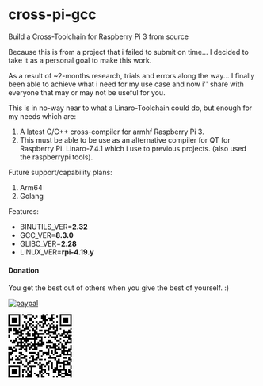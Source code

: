 # cross-pi-gcc
Build a Cross-Toolchain for Raspberry Pi 3 from source

Because  this is from a project that i failed to submit on time... I decided to take it as a personal goal to make this work.

As a result of ~2-months research, trials and errors along the way... I finally been able to achieve what i need for my use case
 and now i'' share with everyone that may or may not be useful for you.
 
This is in no-way near to what a Linaro-Toolchain could do, but enough for my needs which are:
  1. A latest C/C++ cross-compiler for armhf Raspberry Pi 3.
  2. This must be able to be use as an alternative compiler for QT for Raspberry Pi. Linaro-7.4.1 which i use to previous projects.
    (also used the raspberrypi tools).

Future support/capability plans:
  1. Arm64
  2. Golang

Features:
 * BINUTILS_VER=__2.32__
 * GCC_VER=__8.3.0__
 * GLIBC_VER=__2.28__
 * LINUX_VER=__rpi-4.19.y__





#### Donation
You get the best out of others when you give the best of yourself. :)

[![paypal](https://www.paypalobjects.com/en_US/i/btn/btn_donateCC_LG.gif)](https://www.paypal.com/cgi-bin/webscr?cmd=_s-xclick&hosted_button_id=MFLAEY2CXYTXG)

![QR paypal](https://raw.githubusercontent.com/a-DelaCruz/cross-pi-gcc/bc3e01e54bf90fccc3753686d3000d50e5d9fc07/QR_Code.png)
